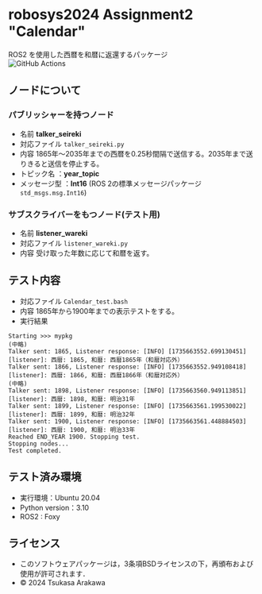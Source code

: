 # robosys2024 Assignment2 "Calendar"

ROS2 を使用した西暦を和暦に返還するパッケージ  
![GitHub Actions](https://github.com/Tsukasa-Arakawa/mypkg/actions/workflows/test.yml/badge.svg)

## ノードについて

### パブリッシャーを持つノード
- 名前
**talker_seireki**
- 対応ファイル
`talker_seireki.py`
- 内容
1865年～2035年までの西暦を0.25秒間隔で送信する。2035年まで送りきると送信を停止する。
- トピック名 ：**year_topic**
- メッセージ型 ：**Int16** (ROS 2の標準メッセージパッケージ `std_msgs.msg.Int16`)


### サブスクライバーをもつノード(テスト用)
- 名前
**listener_wareki**
- 対応ファイル
`listener_wareki.py`
- 内容
受け取った年数に応じて和暦を返す。



## テスト内容
- 対応ファイル
`Calendar_test.bash`
- 内容
1865年から1900年までの表示テストをする。
- 実行結果
```
Starting >>> mypkg
(中略)
Talker sent: 1865, Listener response: [INFO] [1735663552.699130451] [listener]: 西暦: 1865, 和暦: 西暦1865年（和暦対応外）
Talker sent: 1866, Listener response: [INFO] [1735663552.949108418] [listener]: 西暦: 1866, 和暦: 西暦1866年（和暦対応外）
(中略)
Talker sent: 1898, Listener response: [INFO] [1735663560.949113851] [listener]: 西暦: 1898, 和暦: 明治31年
Talker sent: 1899, Listener response: [INFO] [1735663561.199530022] [listener]: 西暦: 1899, 和暦: 明治32年
Talker sent: 1900, Listener response: [INFO] [1735663561.448884503] [listener]: 西暦: 1900, 和暦: 明治33年
Reached END_YEAR 1900. Stopping test.
Stopping nodes...
Test completed.
```


## テスト済み環境
- 実行環境：Ubuntu 20.04 
- Python version：3.10
- ROS2 : Foxy

## ライセンス
- このソフトウェアパッケージは，3条項BSDライセンスの下，再頒布および使用が許可されます．  
- © 2024 Tsukasa Arakawa
